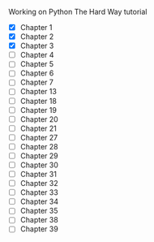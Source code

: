 Working on Python The Hard Way tutorial

- [x] Chapter 1
- [x] Chapter 2
- [x] Chapter 3
- [ ] Chapter 4
- [ ] Chapter 5
- [ ] Chapter 6
- [ ] Chapter 7
- [ ] Chapter 13
- [ ] Chapter 18
- [ ] Chapter 19
- [ ] Chapter 20
- [ ] Chapter 21
- [ ] Chapter 27
- [ ] Chapter 28
- [ ] Chapter 29
- [ ] Chapter 30
- [ ] Chapter 31
- [ ] Chapter 32
- [ ] Chapter 33
- [ ] Chapter 34
- [ ] Chapter 35
- [ ] Chapter 38
- [ ] Chapter 39
